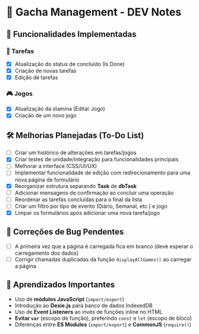 # 📌 Gacha Management - DEV Notes

## 🔧 Funcionalidades Implementadas
### 📝 Tarefas
- [X] Atualização do status de concluído (Is Done)
- [X] Criação de novas tarefas
- [X] Edição de tarefas

### 🎮 Jogos
- [X] Atualização da stamina (Editar Jogo)
- [X] Criação de um novo jogo

## 🛠️ Melhorias Planejadas (To-Do List)
- [ ] Criar um histórico de alterações em tarefas/jogos
- [X] Criar testes de unidade/integração para funcionalidades principais
- [ ] Melhorar a interface (CSS/UI/UX)
- [ ] Implementar funcionalidade de edição com redirecionamento para uma nova página de formulário
- [X] Reorganizar estrutura separando **Task** de **dbTask**
- [ ] Adicionar mensagens de confirmação ao concluir uma operação
- [ ] Reordenar as tarefas concluídas para o final da lista
- [ ] Criar um filtro por tipo de evento (Diário, Semanal, etc.) e jogo
- [X] Limpar os formulários após adicionar uma nova tarefa/jogo

## 🐛 Correções de Bug Pendentes
- [ ] A primeira vez que a página é carregada fica em branco (deve esperar o carregamento dos dados)
- [ ] Corrigir chamadas duplicadas da função `displayAllGames()` ao carregar a página

## 📌 Aprendizados Importantes
- Uso de **módulos JavaScript** (`import/export`)
- Introdução ao **Dexie.js** para banco de dados IndexedDB
- Uso de **Event Listeners** ao invés de funções inline no HTML
- **Evitar `var`** (escopo de função), preferindo `const` e `let` (escopo de bloco)
- Diferenças entre **ES Modules** (`import/export`) e **CommonJS** (`require()`)
